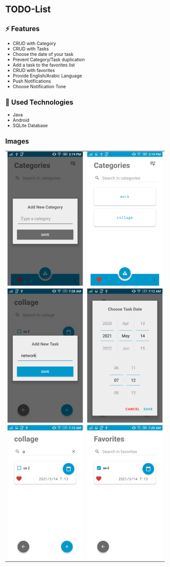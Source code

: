 # TODO-List

## ⚡ Features
- CRUD with Category
- CRUD with Tasks
- Choose the date of your task
- Prevent Category/Task duplication
- Add a task to the favorites list
- CRUD with favorites
- Provide English/Arabic Language
- Push Notifications
- Choose Notification Tone

## 🚀 Used Technologies
- Java
- Android
- SQLite Database

 ## Images
 <table align="center">
 <tr>
 <td><img src="https://github.com/mahmoudmohamedramadan/TODO-List/blob/master/assets/add_category.png" alt="Add New Category"</td>
 <td><img src="https://github.com/mahmoudmohamedramadan/TODO-List/blob/master/assets/categories.png" alt="Categories"></td>
 </tr>
 <tr>
 <td><img src="https://github.com/mahmoudmohamedramadan/TODO-List/blob/master/assets/add_task.png" alt="Add New Task"></td>
 <td><img src="https://github.com/mahmoudmohamedramadan/TODO-List/blob/master/assets/choose_datetime.png" alt="Choose Task DateTime"></td>
 </tr>
 <tr>
 <td><img src="https://github.com/mahmoudmohamedramadan/TODO-List/blob/master/assets/add_to_favorite.png" alt="Add Task To Favorites"></td>
 <td><img src="https://github.com/mahmoudmohamedramadan/TODO-List/blob/master/assets/task_done.png" alt="Mark Task As Done"></td>
 </tr>
 </table>
